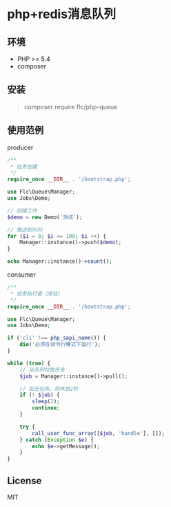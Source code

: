 # php+redis消息队列

## 环境

- PHP >= 5.4
- composer

## 安装

> composer require flc/php-queue

## 使用范例

producer

```php
/**
 * 任务创建
 */
require_once __DIR__ . '/bootstrap.php';

use Flc\Queue\Manager;
use Jobs\Demo;

// 创建工作
$demo = new Demo('测试');

// 推送到队列
for ($i = 0; $i <= 100; $i ++) {
    Manager::instance()->push($demo);
}

echo Manager::instance()->count();
```

consumer

```php
/**
 * 任务执行者（常驻）
 */
require_once __DIR__ . '/bootstrap.php';

use Flc\Queue\Manager;
use Jobs\Demo;

if ('cli' !== php_sapi_name()) {
    die('必须在命令行模式下运行');
}

while (true) {
    // 从队列拉取任务
    $job = Manager::instance()->pull();

    // 如无任务，则休息2秒
    if (! $job) {
        sleep(2);
        continue;
    }

    try {
        call_user_func_array([$job, 'handle'], []);
    } catch (Exception $e) {
        echo $e->getMessage();
    }
}
```

## License

MIT